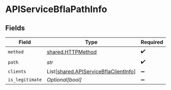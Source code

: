 # APIServiceBflaPathInfo


## Fields

| Field                                                                                    | Type                                                                                     | Required                                                                                 | Description                                                                              |
| ---------------------------------------------------------------------------------------- | ---------------------------------------------------------------------------------------- | ---------------------------------------------------------------------------------------- | ---------------------------------------------------------------------------------------- |
| `method`                                                                                 | [shared.HTTPMethod](../../models/shared/httpmethod.md)                                   | :heavy_check_mark:                                                                       | N/A                                                                                      |
| `path`                                                                                   | *str*                                                                                    | :heavy_check_mark:                                                                       | N/A                                                                                      |
| `clients`                                                                                | List[[shared.APIServiceBflaClientInfo](../../models/shared/apiservicebflaclientinfo.md)] | :heavy_minus_sign:                                                                       | N/A                                                                                      |
| `is_legitimate`                                                                          | *Optional[bool]*                                                                         | :heavy_minus_sign:                                                                       | N/A                                                                                      |